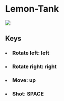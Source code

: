 # Lemon-Tank

<img src = "https://github.com/hug58/Lemon-Tank/blob/master/screenshot.png">


<br>

<h2> <strong> Keys </strong> </h2>
<h3> <li> Rotate left: left </li> </h3>
<h3> <li> Rotate right: right </li> </h3>
<h3> <li> Move: up </li> </h3>  
<h3> <li> Shot: SPACE </li> </h3>  



